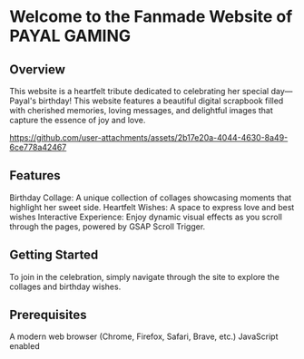 # Welcome to the Fanmade Website of PAYAL GAMING
## Overview
This website is a heartfelt tribute dedicated to celebrating her special day—Payal's birthday! This website features a beautiful digital scrapbook filled with cherished memories, loving messages, and delightful images that capture the essence of joy and love.

https://github.com/user-attachments/assets/2b17e20a-4044-4630-8a49-6ce778a42467

## Features
Birthday Collage: A unique collection of collages showcasing moments that highlight her sweet side.
Heartfelt Wishes: A space to express love and best wishes
Interactive Experience: Enjoy dynamic visual effects as you scroll through the pages, powered by GSAP Scroll Trigger.

## Getting Started
To join in the celebration, simply navigate through the site to explore the collages and birthday wishes.

## Prerequisites
A modern web browser (Chrome, Firefox, Safari, Brave, etc.)
JavaScript enabled
